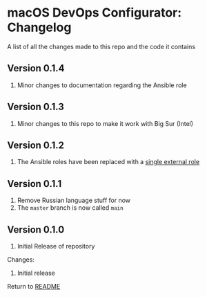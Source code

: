 macOS DevOps Configurator: Changelog
====================================
A list of all the changes made to this repo and the code it contains

Version 0.1.4
-------------

1. Minor changes to documentation regarding the Ansible role

Version 0.1.3
-------------

1. Minor changes to this repo to make it work with Big Sur (Intel)

Version 0.1.2
-------------

1. The Ansible roles have been replaced with a [single external role](https://galaxy.ansible.com/ahrenstein/mac_setup)

Version 0.1.1
-------------

1. Remove Russian language stuff for now
2. The `master` branch is now called `main`

Version 0.1.0
------------

1. Initial Release of repository

Changes:

1. Initial release

Return to [README](README.md)
